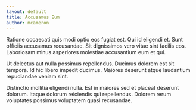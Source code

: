 ```yaml
---
layout: default
title: Accusamus Eum
author: mcameron
---
```


Ratione occaecati quis modi optio eos fugiat est. Qui id eligendi et. Sunt officiis accusamus recusandae. Sit dignissimos vero vitae sint facilis eos. Laboriosam minus asperiores molestiae accusantium eum et qui.

Ut delectus aut nulla possimus repellendus. Ducimus dolorem est sit tempora. Id hic libero impedit ducimus. Maiores deserunt atque laudantium repudiandae veniam sint.

Distinctio mollitia eligendi nulla. Est in maiores sed et placeat deserunt dolorum. Itaque dolorum reiciendis qui repellendus. Dolorem rerum voluptates possimus voluptatem quasi recusandae.

